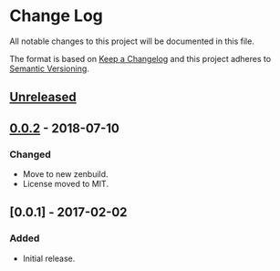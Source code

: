 # Change Log
All notable changes to this project will be documented in this file.

The format is based on [Keep a Changelog](http://keepachangelog.com/)
and this project adheres to [Semantic Versioning](http://semver.org/).


## [Unreleased]


## [0.0.2] - 2018-07-10
### Changed
- Move to new zenbuild.
- License moved to MIT.


## [0.0.1] - 2017-02-02
### Added
- Initial release.


[Unreleased]: https://github.com/plandes/clj-filedup/compare/v0.0.2...HEAD
[0.0.2]: https://github.com/plandes/clj-nlp-parse/compare/v0.0.1...v0.0.2
